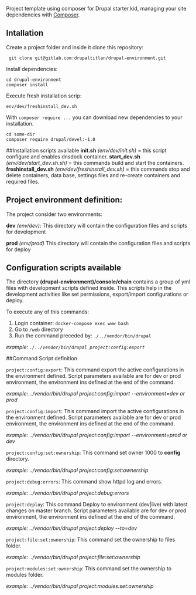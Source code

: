 Project template using composer for Drupal starter kid, managing your site
dependencies with [Composer](https://getcomposer.org/).

## Intallation

Create a project folder and inside it clone this repository:
```
 git clone git@gitlab.com:drupaltitlan/drupal-environment.git
```
Install dependencies:
```
cd drupal-environment
composer install
```

Execute fresh installation scrip:
```
env/dev/freshinstall_dev.sh
```


With `composer require ...` you can download new dependencies to your 
installation.

```
cd some-dir
composer require drupal/devel:~1.0
```
##Installation scripts available
**init.sh** *(env/dev/init.sh)* = this script configure and enables dnsdock container.
**start_dev.sh** *(env/dev/start_dev.sh.sh)* = this commands build and start the containers.
**freshinstall_dev.sh** *(env/dev/freshinstall_dev.sh)* = this commands stop and delete containers, data base, settings files and re-create containers and required files.   

## Project environment definition:
The project consider two environments:

**dev** *(env/dev)*:
This directory will contain the configuration files and scripts for development

**prod** *(env/prod)*
This directory will contain the configuration files and scripts for deploy

## Configuration scripts available 
The directory **(drupal-environment)/console/chain** contains a group of yml files with development scripts defined inside.
This scripts help in the development activities like set permissions, export/import configurations or deploy.

To execute any of this commands:

1. Login container: `docker-compose exec www bash`
2. Go to `/web` directory
3. Run the command preceded by: `./../vendor/bin/drupal `

*example:
    `./../vendor/bin/drupal project:config:export`*
     
##Command Script definition

`project:config:export`:
This command export the active configurations in the environment defined.
Script parameters available are for dev or prod environment, the environment ins defined at the end of the command.

*example:
    ../vendor/bin/drupal project:config:import --environment=dev or prod*

`project:config:import`:
This command import the active configurations in the environment defined.
Script parameters available are for dev or prod environment, the environment ins defined at the end of the command.

*example:
    ../vendor/bin/drupal project:config:import --environment=prod or dev*

`project:config:set:ownership`:
This command set owner 1000 to **config** directory.

*example:
    ../vendor/bin/drupal project:config:set:ownership*

`project:debug:errors`:
This command show httpd log and errors.

*example:
    ../vendor/bin/drupal project:debug:errors*
    
`project:deploy`:
This command Deploy to environment (dev|live) with latest changes on master branch.
Script parameters available are for dev or prod environment, the environment ins defined at the end of the command.

*example:
    ../vendor/bin/drupal project:deploy --to=dev*
    
`project:file:set:ownership`:
This command set the ownership to files folder.

*example:
    ../vendor/bin/drupal project:file:set:ownership*
    
`project:modules:set:ownership`:
This command set the ownership to modules folder.

*example:
    ../vendor/bin/drupal project:modules:set:ownership*
    


